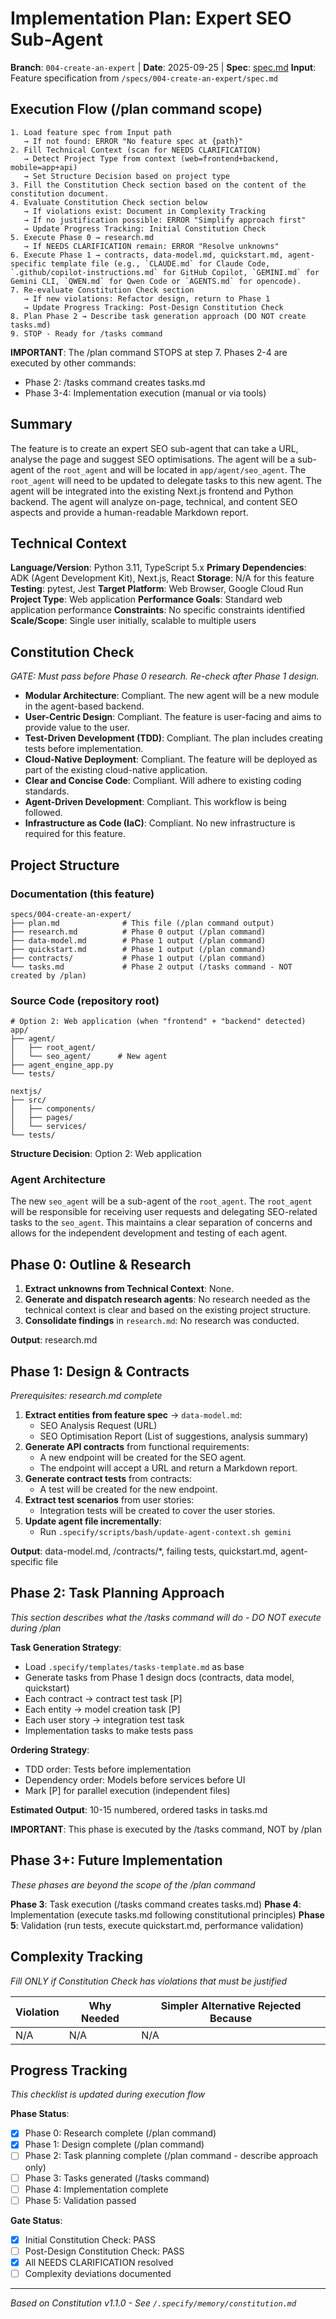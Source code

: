 # Implementation Plan: Expert SEO Sub-Agent

**Branch**: `004-create-an-expert` | **Date**: 2025-09-25 | **Spec**: [spec.md](spec.md)
**Input**: Feature specification from `/specs/004-create-an-expert/spec.md`

## Execution Flow (/plan command scope)
```
1. Load feature spec from Input path
   → If not found: ERROR "No feature spec at {path}"
2. Fill Technical Context (scan for NEEDS CLARIFICATION)
   → Detect Project Type from context (web=frontend+backend, mobile=app+api)
   → Set Structure Decision based on project type
3. Fill the Constitution Check section based on the content of the constitution document.
4. Evaluate Constitution Check section below
   → If violations exist: Document in Complexity Tracking
   → If no justification possible: ERROR "Simplify approach first"
   → Update Progress Tracking: Initial Constitution Check
5. Execute Phase 0 → research.md
   → If NEEDS CLARIFICATION remain: ERROR "Resolve unknowns"
6. Execute Phase 1 → contracts, data-model.md, quickstart.md, agent-specific template file (e.g., `CLAUDE.md` for Claude Code, `.github/copilot-instructions.md` for GitHub Copilot, `GEMINI.md` for Gemini CLI, `QWEN.md` for Qwen Code or `AGENTS.md` for opencode).
7. Re-evaluate Constitution Check section
   → If new violations: Refactor design, return to Phase 1
   → Update Progress Tracking: Post-Design Constitution Check
8. Plan Phase 2 → Describe task generation approach (DO NOT create tasks.md)
9. STOP - Ready for /tasks command
```

**IMPORTANT**: The /plan command STOPS at step 7. Phases 2-4 are executed by other commands:
- Phase 2: /tasks command creates tasks.md
- Phase 3-4: Implementation execution (manual or via tools)

## Summary
The feature is to create an expert SEO sub-agent that can take a URL, analyse the page and suggest SEO optimisations. The agent will be a sub-agent of the `root_agent` and will be located in `app/agent/seo_agent`. The `root_agent` will need to be updated to delegate tasks to this new agent. The agent will be integrated into the existing Next.js frontend and Python backend. The agent will analyze on-page, technical, and content SEO aspects and provide a human-readable Markdown report.

## Technical Context
**Language/Version**: Python 3.11, TypeScript 5.x
**Primary Dependencies**: ADK (Agent Development Kit), Next.js, React
**Storage**: N/A for this feature
**Testing**: pytest, Jest
**Target Platform**: Web Browser, Google Cloud Run
**Project Type**: Web application
**Performance Goals**: Standard web application performance
**Constraints**: No specific constraints identified
**Scale/Scope**: Single user initially, scalable to multiple users

## Constitution Check
*GATE: Must pass before Phase 0 research. Re-check after Phase 1 design.*

- **Modular Architecture**: Compliant. The new agent will be a new module in the agent-based backend.
- **User-Centric Design**: Compliant. The feature is user-facing and aims to provide value to the user.
- **Test-Driven Development (TDD)**: Compliant. The plan includes creating tests before implementation.
- **Cloud-Native Deployment**: Compliant. The feature will be deployed as part of the existing cloud-native application.
- **Clear and Concise Code**: Compliant. Will adhere to existing coding standards.
- **Agent-Driven Development**: Compliant. This workflow is being followed.
- **Infrastructure as Code (IaC)**: Compliant. No new infrastructure is required for this feature.

## Project Structure

### Documentation (this feature)
```
specs/004-create-an-expert/
├── plan.md              # This file (/plan command output)
├── research.md          # Phase 0 output (/plan command)
├── data-model.md        # Phase 1 output (/plan command)
├── quickstart.md        # Phase 1 output (/plan command)
├── contracts/           # Phase 1 output (/plan command)
└── tasks.md             # Phase 2 output (/tasks command - NOT created by /plan)
```

### Source Code (repository root)
```
# Option 2: Web application (when "frontend" + "backend" detected)
app/
├── agent/
│   ├── root_agent/
│   └── seo_agent/      # New agent
├── agent_engine_app.py
└── tests/

nextjs/
├── src/
│   ├── components/
│   ├── pages/
│   └── services/
└── tests/
```

**Structure Decision**: Option 2: Web application

### Agent Architecture
The new `seo_agent` will be a sub-agent of the `root_agent`. The `root_agent` will be responsible for receiving user requests and delegating SEO-related tasks to the `seo_agent`. This maintains a clear separation of concerns and allows for the independent development and testing of each agent.

## Phase 0: Outline & Research
1. **Extract unknowns from Technical Context**: None.
2. **Generate and dispatch research agents**: No research needed as the technical context is clear and based on the existing project structure.
3. **Consolidate findings** in `research.md`: No research was conducted.

**Output**: research.md

## Phase 1: Design & Contracts
*Prerequisites: research.md complete*

1. **Extract entities from feature spec** → `data-model.md`:
   - SEO Analysis Request (URL)
   - SEO Optimisation Report (List of suggestions, analysis summary)
2. **Generate API contracts** from functional requirements:
   - A new endpoint will be created for the SEO agent.
   - The endpoint will accept a URL and return a Markdown report.
3. **Generate contract tests** from contracts:
   - A test will be created for the new endpoint.
4. **Extract test scenarios** from user stories:
   - Integration tests will be created to cover the user stories.
5. **Update agent file incrementally**:
   - Run `.specify/scripts/bash/update-agent-context.sh gemini`

**Output**: data-model.md, /contracts/*, failing tests, quickstart.md, agent-specific file

## Phase 2: Task Planning Approach
*This section describes what the /tasks command will do - DO NOT execute during /plan*

**Task Generation Strategy**:
- Load `.specify/templates/tasks-template.md` as base
- Generate tasks from Phase 1 design docs (contracts, data model, quickstart)
- Each contract → contract test task [P]
- Each entity → model creation task [P]
- Each user story → integration test task
- Implementation tasks to make tests pass

**Ordering Strategy**:
- TDD order: Tests before implementation
- Dependency order: Models before services before UI
- Mark [P] for parallel execution (independent files)

**Estimated Output**: 10-15 numbered, ordered tasks in tasks.md

**IMPORTANT**: This phase is executed by the /tasks command, NOT by /plan

## Phase 3+: Future Implementation
*These phases are beyond the scope of the /plan command*

**Phase 3**: Task execution (/tasks command creates tasks.md)
**Phase 4**: Implementation (execute tasks.md following constitutional principles)
**Phase 5**: Validation (run tests, execute quickstart.md, performance validation)

## Complexity Tracking
*Fill ONLY if Constitution Check has violations that must be justified*

| Violation | Why Needed | Simpler Alternative Rejected Because |
|-----------|------------|-------------------------------------|
| N/A       | N/A        | N/A                                 |


## Progress Tracking
*This checklist is updated during execution flow*

**Phase Status**:
- [X] Phase 0: Research complete (/plan command)
- [X] Phase 1: Design complete (/plan command)
- [ ] Phase 2: Task planning complete (/plan command - describe approach only)
- [ ] Phase 3: Tasks generated (/tasks command)
- [ ] Phase 4: Implementation complete
- [ ] Phase 5: Validation passed

**Gate Status**:
- [X] Initial Constitution Check: PASS
- [ ] Post-Design Constitution Check: PASS
- [X] All NEEDS CLARIFICATION resolved
- [ ] Complexity deviations documented

---
*Based on Constitution v1.1.0 - See `/.specify/memory/constitution.md`*
